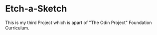 # Etch-a-Sketch
This is my third Project which is apart of "The Odin Project" Foundation Curriculum. 
